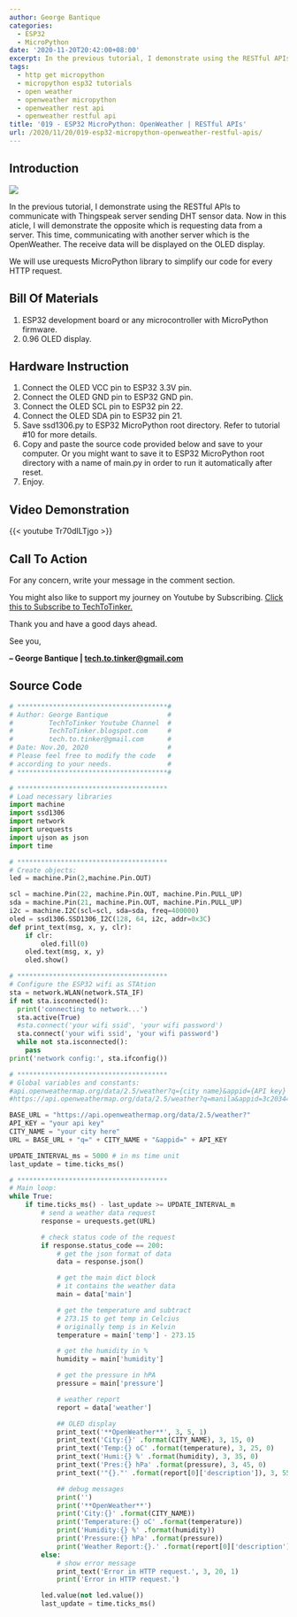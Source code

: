 ```yaml
---
author: George Bantique
categories:
  - ESP32
  - MicroPython
date: '2020-11-20T20:42:00+08:00'
excerpt: In the previous tutorial, I demonstrate using the RESTful APIs to communicate with Thingspeak server sending DHT sensor data. Now in this aticle, I will demonstrate the opposite which is requesting data from a server. This time, communicating with another server which is the OpenWeather. The receive data will be displayed on the OLED display.
tags:
  - http get micropython
  - micropython esp32 tutorials
  - open weather
  - openweather micropython
  - openweather rest api
  - openweather restful api
title: '019 - ESP32 MicroPython: OpenWeather | RESTful APIs'
url: /2020/11/20/019-esp32-micropython-openweather-restful-apis/
---
```


## **Introduction**

![](/images/019-esp32-openweather-techtotinker.png)

In the previous tutorial, I demonstrate using the RESTful APIs to communicate with Thingspeak server sending DHT sensor data. Now in this aticle, I will demonstrate the opposite which is requesting data from a server. This time, communicating with another server which is the OpenWeather. The receive data will be displayed on the OLED display.

We will use urequests MicroPython library to simplify our code for every HTTP request.

## **Bill Of Materials**

1. ESP32 development board or any microcontroller with MicroPython firmware.
2. 0.96 OLED display.

## **Hardware Instruction**

1. Connect the OLED VCC pin to ESP32 3.3V pin.
2. Connect the OLED GND pin to ESP32 GND pin.
3. Connect the OLED SCL pin to ESP32 pin 22.
4. Connect the OLED SDA pin to ESP32 pin 21.
5. Save ssd1306.py to ESP32 MicroPython root directory. Refer to tutorial #10 for more details.
6. Copy and paste the source code provided below and save to your computer. Or you might want to save it to ESP32 MicroPython root directory with a name of main.py in order to run it automatically after reset.
7. Enjoy.

## **Video Demonstration**

{{< youtube Tr70dILTjgo >}}

## **Call To Action**

For any concern, write your message in the comment section.

You might also like to support my journey on Youtube by Subscribing. [Click this to Subscribe to TechToTinker.](https://www.youtube.com/c/TechToTinker?sub_confirmation=1)

Thank you and have a good days ahead.

See you,

**– George Bantique | tech.to.tinker@gmail.com**

## **Source Code**

```py { lineNos="true" wrap="true" }
# **************************************# 
# Author: George Bantique               #  
#         TechToTinker Youtube Channel  # 
#         TechToTinker.blogspot.com     # 
#         tech.to.tinker@gmail.com      # 
# Date: Nov.20, 2020                    # 
# Please feel free to modify the code   # 
# according to your needs.              # 
# **************************************# 

# ************************************** 
# Load necessary libraries 
import machine 
import ssd1306
import network  
import urequests
import ujson as json
import time 

# ************************************** 
# Create objects: 
led = machine.Pin(2,machine.Pin.OUT)

scl = machine.Pin(22, machine.Pin.OUT, machine.Pin.PULL_UP)
sda = machine.Pin(21, machine.Pin.OUT, machine.Pin.PULL_UP)
i2c = machine.I2C(scl=scl, sda=sda, freq=400000)
oled = ssd1306.SSD1306_I2C(128, 64, i2c, addr=0x3C)
def print_text(msg, x, y, clr):
    if clr:
        oled.fill(0)
    oled.text(msg, x, y)
    oled.show()

# ************************************** 
# Configure the ESP32 wifi as STAtion 
sta = network.WLAN(network.STA_IF) 
if not sta.isconnected():  
  print('connecting to network...')  
  sta.active(True)  
  #sta.connect('your wifi ssid', 'your wifi password')  
  sta.connect('your wifi ssid', 'your wifi password')  
  while not sta.isconnected(): 
    pass  
print('network config:', sta.ifconfig()) 

# **************************************
# Global variables and constants:
#api.openweathermap.org/data/2.5/weather?q={city name}&appid={API key}
#https://api.openweathermap.org/data/2.5/weather?q=manila&appid=3c2034495c602ddfa627774642a672b0

BASE_URL = "https://api.openweathermap.org/data/2.5/weather?"
API_KEY = "your api key" 
CITY_NAME = "your city here" 
URL = BASE_URL + "q=" + CITY_NAME + "&appid=" + API_KEY

UPDATE_INTERVAL_ms = 5000 # in ms time unit
last_update = time.ticks_ms()

# **************************************
# Main loop:
while True:
    if time.ticks_ms() - last_update >= UPDATE_INTERVAL_m
        # send a weather data request
        response = urequests.get(URL)

        # check status code of the request 
        if response.status_code == 200: 
            # get the json format of data
            data = response.json() 

            # get the main dict block
            # it contains the weather data
            main = data['main'] 

            # get the temperature and subtract
            # 273.15 to get temp in Celcius
            # originally temp is in Kelvin
            temperature = main['temp'] - 273.15 

            # get the humidity in %
            humidity = main['humidity'] 

            # get the pressure in hPA
            pressure = main['pressure'] 

            # weather report 
            report = data['weather'] 

            ## OLED display
            print_text('**OpenWeather**', 3, 5, 1)
            print_text('City:{}' .format(CITY_NAME), 3, 15, 0)
            print_text('Temp:{} oC' .format(temperature), 3, 25, 0)
            print_text('Humi:{} %' .format(humidity), 3, 35, 0)
            print_text('Pres:{} hPa' .format(pressure), 3, 45, 0)
            print_text('"{}."' .format(report[0]['description']), 3, 55, 0)

            ## debug messages
            print('')
            print('**OpenWeather**')
            print('City:{}' .format(CITY_NAME))
            print('Temperature:{} oC' .format(temperature)) 
            print('Humidity:{} %' .format(humidity)) 
            print('Pressure:{} hPa' .format(pressure)) 
            print('Weather Report:{}.' .format(report[0]['description'])) 
        else: 
            # show error message 
            print_text('Error in HTTP request.', 3, 20, 1)
            print('Error in HTTP request.')

        led.value(not led.value())
        last_update = time.ticks_ms()
```

